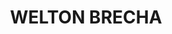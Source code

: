 ---
title: "WELTON BRECHA"
url: /san-luis-rio-colorado/welton-brecha-calzada-benjamin-flores/
shop: Supermarkt
---